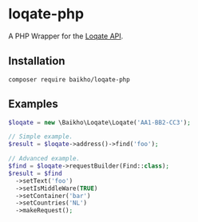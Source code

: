# loqate-php

A PHP Wrapper for the [Loqate API](https://www.loqate.com/resources/support/apis/).

## Installation

```
composer require baikho/loqate-php
```

## Examples

```php
$loqate = new \Baikho\Loqate\Loqate('AA1-BB2-CC3');

// Simple example.
$result = $loqate->address()->find('foo');

// Advanced example.
$find = $loqate->requestBuilder(Find::class);
$result = $find
  ->setText('foo')
  ->setIsMiddleWare(TRUE)
  ->setContainer('bar')
  ->setCountries('NL')
  ->makeRequest();
```
